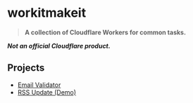 # workitmakeit

> **A collection of Cloudflare Workers for common tasks.**

***Not an official Cloudflare product.***

## Projects

- [Email Validator](https://github.com/workitmakeit/email-validator)
- [RSS Update (Demo)](https://github.com/workitmakeit/rss-update)
